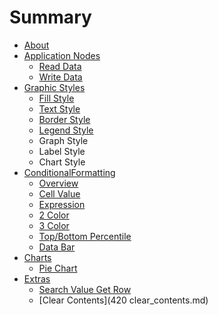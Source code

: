 # Summary

* [About](README.md)
* [Application Nodes](100_application_nodes.md)
   * [Read Data](110_read_data_from_excel.md)
   * [Write Data](120_write_data_to_excel.md)
* [Graphic Styles](200_graphic_styles.md)
   * [Fill Style](210_fill_style.md)
   * [Text Style](220_text_style.md)
   * [Border Style](230_border_style.md)
   * [Legend Style](240_legend_style.md)
   * Graph Style
   * Label Style
   * Chart Style
* [ConditionalFormatting](300_conditional_formatting_nodes.md)
   * [Overview](310_conditional_formatting_overview.md)
   * [Cell Value](320_cell_value_formatting.md)
   * [Expression](330_expression_formatting.md)
   * [2 Color](340_2_color_formatting.md)
   * [3 Color](350_3_color_formatting.md)
   * [Top/Bottom Percentile](360_top_bottom_percentile.md)
   * [Data Bar](370_data_bar.md)
* [Charts](400_charts.md)
   * [Pie Chart](410_pie_chart.md)
* [Extras](400_extras.md)
   * [Search Value Get Row](410_search_value_get_row.md)
   * [Clear Contents](420 clear_contents.md)

